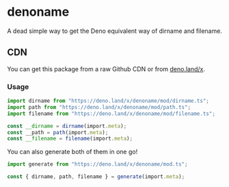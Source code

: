 # denoname
A dead simple way to get the Deno equivalent way of dirname and filename.

## CDN
You can get this package from a raw Github CDN or from [deno.land/x](https://deno.land/x/denoname@latest).

### Usage
```typescript
import dirname from "https://deno.land/x/denoname/mod/dirname.ts";
import path from "https://deno.land/x/denoname/mod/path.ts";
import filename from "https://deno.land/x/denoname/mod/filename.ts";

const __dirname = dirname(import.meta);
const __path = path(import.meta);
const __filename = filename(import.meta);
```

You can also generate both of them in one go!

```typescript
import generate from "https://deno.land/x/denoname/mod.ts";

const { dirname, path, filename } = generate(import.meta);
```